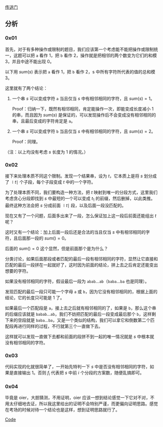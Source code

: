 [传送门](https://atcoder.jp/contests/agc027/tasks/agc027_e)

## 分析

### 0x01

首先，对于有多种操作或限制的题目，我们应该第一个考虑能不能把操作或限制统一，这题可以把 $\texttt{a}$ 看作 $1$，把 $\texttt{b}$ 看作 $2$，操作就是把相邻的两个数变为它们的和模 $3$，并且中途不能出现 $0$。

以下用 $sum(s)$ 表示把 $\texttt{a}$ 看作 $1$，把 $\texttt{b}$ 看作 $2$，s 中所有字符所代表的值的总和模 $3$。

这里就有了两个结论：

1. 一个串 $s$ 可以变成字符 $\texttt{a}$ 当且仅当 $s$ 中有相邻相同的字符，且 $sum(s)=1$。

   Proof：归纳一下，既然有相邻相同，肯定能操作一次，即能变成长度减小 1 的串，而且因为 $sum(s)$ 是保证的，可以发现操作后不会变成没有相邻相同的串，且最后变成的字符肯定是 $\texttt{a}$。

2. 一个串 $s$ 可以变成字符 $\texttt{b}$ 当且仅当 $s$ 中有相邻相同的字符，且 $sum(s)=2$。

   Proof：同理。

（注：以上均没有考虑 $s$ 长度为 $1$ 的情况。）

### 0x02

接下来处理本质不同这个限制。发现一个结果串，设为 $t$，它本质上是将 $s$ 划分成了 $\mid t\mid$ 个子段，每个子段变成 $t$ 中的一个字符。

为了处理本质不同，我们要构造一种方法，把 $t$ 映射到唯一的分段方式，这里我们考虑贪心分段即找到 $s$ 中最短的一个可以变成 $t_1$ 的前缀，然后删掉，以此类推。最终这种方法会把 $s$ 分成前面 $\mid t\mid$ 段，以及后面一段没匹配的。

现在又有了一个问题，后面多出来了一段，怎么保证加上这一段后前面还能组出 $t$ 呢？

这时又有一个结论：加上后面一段后还是合法的当且仅当 $s$ 中有相邻相同的字符，且后面那一段的 $sum()=0$。

后面的 $sum()=0$ 这个显然，但是前面那个是为什么？

分类讨论，如果后面那段或者匹配的最后一段有相邻相同的字符，显然让它直接和匹配的最后一段拼在一起就好了，这时因为前面的结论，拼上去之后肯定还能变出想要的字符。

如果没有相邻相同的字符，假设最后一段为 $\texttt{abab}\ldots\texttt{ab}$（$\texttt{baba}\ldots\texttt{ba}$ 也是同理）。

发现匹配的最后一段只可能一个字母 $\texttt{a}$ 或 $\texttt{b}$，因为它没有相邻相同的，根据上面的结论，它的长度只可能是 $1$ 了。

如果最后一个匹配段是 $\texttt{a}$，接上去之后就有相邻相同的了，如果是 $\texttt{b}$，那么这个串的后缀应该就是 $\texttt{babab}\ldots\texttt{ab}$，我们不妨把匹配的最后一段变成最后那个 $\texttt{b}$，这样剩下来的空段就是 $\texttt{baba}\ldots\texttt{ba}$，又是一个类似的结构，我们可以拿它和倒数第二个匹配段再进行同样的过程，不行就第三个一直做下去。

这样就可以发现一直做下去都和前面的段拼不到一起的唯一情况就是 $s$ 中根本就没有相邻相同的字符。

### 0x03

代码实现的化就很简单了，一开始先特判一下 $s$ 中是否没有相邻相同的字符，如果是直接输出 $1$。否则 $f_i$ 代表把 $s$ 中前 $i$ 个分段的方案数，随便乱搞即可。

### 0x04

毕竟是 oier，大胆猜测，不用证明，oier 应该一想到结论感觉一下它对不对，不用太仔细地去证，所以我这里给出的证明不会特别严谨，而更偏向证明思路。感觉在考场的时候对待一个结论也是这样，想到证明思路就行了。

[Code](https://atcoder.jp/contests/agc027/submissions/29579111)

